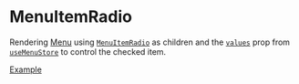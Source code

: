 # MenuItemRadio

<p data-description>
  Rendering <a href="/components/menu">Menu</a> using <a href="/api-reference/menu-item-radio"><code>MenuItemRadio</code></a> as children and the <a href="/api-reference/menu-store#values"><code>values</code></a> prop from <a href="/api-reference/menu-store"><code>useMenuStore</code></a> to control the checked item.
</p>

<a href="./index.tsx" data-playground>Example</a>
